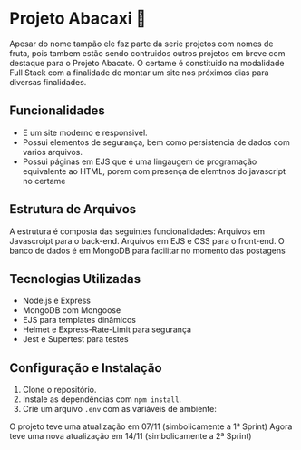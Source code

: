 # Projeto Abacaxi 🍍
Apesar do nome tampão ele faz parte da serie projetos com nomes de fruta, pois tambem estão sendo contruidos outros projetos em breve com destaque para o Projeto Abacate.
O certame é constituido na modalidade Full Stack com a finalidade de montar um site nos próximos dias para diversas finalidades.

## Funcionalidades

- E um site moderno e responsivel.
- Possui elementos de segurança, bem como persistencia de dados com varios arquivos.
- Possui páginas em EJS que é uma lingaugem de programação equivalente ao HTML, porem com presença de elemtnos do javascript no certame

## Estrutura de Arquivos
A estrutura é composta das seguintes funcionalidades:
Arquivos em Javascroipt para o back-end.
Arquivos em EJS e CSS para o front-end.
O banco de dados é em MongoDB para facilitar no momento das postagens

## Tecnologias Utilizadas

- Node.js e Express
- MongoDB com Mongoose
- EJS para templates dinâmicos
- Helmet e Express-Rate-Limit para segurança
- Jest e Supertest para testes

## Configuração e Instalação

1. Clone o repositório.
2. Instale as dependências com `npm install`.
3. Crie um arquivo `.env` com as variáveis de ambiente:

O projeto teve uma atualização em 07/11 (simbolicamente a 1ª Sprint)
Agora teve uma nova atualização em 14/11 (simbolicamente a 2ª Sprint)


